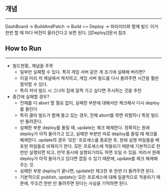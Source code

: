 ## 개념
---
DashBoard → BuildAndPatch → Build >> Deploy → 파라미터와 함께 빌드
이거 한번 할 때 마다 버전이 올라간다고 보면 된다.
[[Deploy]]문서 참조


## How to Run
---
- 빌드현황_ 채널을 주목
    - 일부만 실패할 수 있다. 특히 게임 서버 같은 게 조기에 실패해 버리면?
    - 이걸 미리 저 채널에서 캐치하고, 게임 서버 빌드를 다시 돌려주면 시간을 훨씬 절약할 수 있다.
    - 특히 저녁 빌드 시 그나마 집에 일찍 가고 싶다면 주시하는 것을 추천
- 중간에 실패할 경우?
    - 전체를 다 abort 할 필요 없이, 실패한 부분에 대해서만 체크해서 다시 deploy를 돌린다
    - 특히 클라 빌드가 함께 돌고 있는 경우, 전체 abort를 하면 위험하니 특정 빌드만 돌려준다.
    - 실패한 부분 deploy를 돌릴 때, update는 체크 해제한다. 정확히는 원래 deploy가 아직 돌아가고 있고, 실패한 부분만 따로 deploy를 돌릴 때 체크를 해제한다. update의 경우 ‘모든’ 프로세스를 종료한 후, 원래 실행 파일들을 배포된 파일들로 바꿔치기 한다. 모든 프로세스에 적용되기 때문에 기본적으로 한번만 실행되면 되고, 만약 동시에 실행되기라도 하면 꼬일 수 있음. 따라서 원래 deploy가 아직 돌아가고 있다면 겹칠 수 있기 때문에, update를 체크 해제해 주는 것.
    - 실패한 부분 deploy가 끝나면, update만 체크한 후 한번 더 돌려주면 된다.
    - 기본적으로 publish, update는 모든 프로세스에 대해 일괄적으로 적용되기 때문에, 무조건 한번 만 돌려주면 된다는 사실을 기억하면 된다.

